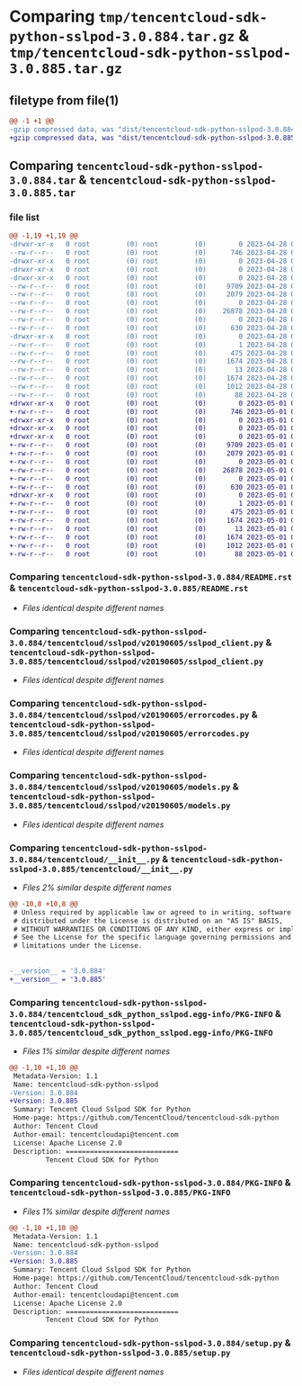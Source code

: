 # Comparing `tmp/tencentcloud-sdk-python-sslpod-3.0.884.tar.gz` & `tmp/tencentcloud-sdk-python-sslpod-3.0.885.tar.gz`

## filetype from file(1)

```diff
@@ -1 +1 @@
-gzip compressed data, was "dist/tencentcloud-sdk-python-sslpod-3.0.884.tar", last modified: Fri Apr 28 02:38:22 2023, max compression
+gzip compressed data, was "dist/tencentcloud-sdk-python-sslpod-3.0.885.tar", last modified: Mon May  1 00:49:36 2023, max compression
```

## Comparing `tencentcloud-sdk-python-sslpod-3.0.884.tar` & `tencentcloud-sdk-python-sslpod-3.0.885.tar`

### file list

```diff
@@ -1,19 +1,19 @@
-drwxr-xr-x   0 root         (0) root         (0)        0 2023-04-28 02:38:22.000000 tencentcloud-sdk-python-sslpod-3.0.884/
--rw-r--r--   0 root         (0) root         (0)      746 2023-04-28 02:38:22.000000 tencentcloud-sdk-python-sslpod-3.0.884/README.rst
-drwxr-xr-x   0 root         (0) root         (0)        0 2023-04-28 02:38:22.000000 tencentcloud-sdk-python-sslpod-3.0.884/tencentcloud/
-drwxr-xr-x   0 root         (0) root         (0)        0 2023-04-28 02:38:22.000000 tencentcloud-sdk-python-sslpod-3.0.884/tencentcloud/sslpod/
-drwxr-xr-x   0 root         (0) root         (0)        0 2023-04-28 02:38:22.000000 tencentcloud-sdk-python-sslpod-3.0.884/tencentcloud/sslpod/v20190605/
--rw-r--r--   0 root         (0) root         (0)     9709 2023-04-28 02:38:22.000000 tencentcloud-sdk-python-sslpod-3.0.884/tencentcloud/sslpod/v20190605/sslpod_client.py
--rw-r--r--   0 root         (0) root         (0)     2079 2023-04-28 02:38:22.000000 tencentcloud-sdk-python-sslpod-3.0.884/tencentcloud/sslpod/v20190605/errorcodes.py
--rw-r--r--   0 root         (0) root         (0)        0 2023-04-28 02:38:22.000000 tencentcloud-sdk-python-sslpod-3.0.884/tencentcloud/sslpod/v20190605/__init__.py
--rw-r--r--   0 root         (0) root         (0)    26878 2023-04-28 02:38:22.000000 tencentcloud-sdk-python-sslpod-3.0.884/tencentcloud/sslpod/v20190605/models.py
--rw-r--r--   0 root         (0) root         (0)        0 2023-04-28 02:38:22.000000 tencentcloud-sdk-python-sslpod-3.0.884/tencentcloud/sslpod/__init__.py
--rw-r--r--   0 root         (0) root         (0)      630 2023-04-28 02:38:22.000000 tencentcloud-sdk-python-sslpod-3.0.884/tencentcloud/__init__.py
-drwxr-xr-x   0 root         (0) root         (0)        0 2023-04-28 02:38:22.000000 tencentcloud-sdk-python-sslpod-3.0.884/tencentcloud_sdk_python_sslpod.egg-info/
--rw-r--r--   0 root         (0) root         (0)        1 2023-04-28 02:38:22.000000 tencentcloud-sdk-python-sslpod-3.0.884/tencentcloud_sdk_python_sslpod.egg-info/dependency_links.txt
--rw-r--r--   0 root         (0) root         (0)      475 2023-04-28 02:38:22.000000 tencentcloud-sdk-python-sslpod-3.0.884/tencentcloud_sdk_python_sslpod.egg-info/SOURCES.txt
--rw-r--r--   0 root         (0) root         (0)     1674 2023-04-28 02:38:22.000000 tencentcloud-sdk-python-sslpod-3.0.884/tencentcloud_sdk_python_sslpod.egg-info/PKG-INFO
--rw-r--r--   0 root         (0) root         (0)       13 2023-04-28 02:38:22.000000 tencentcloud-sdk-python-sslpod-3.0.884/tencentcloud_sdk_python_sslpod.egg-info/top_level.txt
--rw-r--r--   0 root         (0) root         (0)     1674 2023-04-28 02:38:22.000000 tencentcloud-sdk-python-sslpod-3.0.884/PKG-INFO
--rw-r--r--   0 root         (0) root         (0)     1012 2023-04-28 02:38:22.000000 tencentcloud-sdk-python-sslpod-3.0.884/setup.py
--rw-r--r--   0 root         (0) root         (0)       88 2023-04-28 02:38:22.000000 tencentcloud-sdk-python-sslpod-3.0.884/setup.cfg
+drwxr-xr-x   0 root         (0) root         (0)        0 2023-05-01 00:49:36.000000 tencentcloud-sdk-python-sslpod-3.0.885/
+-rw-r--r--   0 root         (0) root         (0)      746 2023-05-01 00:49:36.000000 tencentcloud-sdk-python-sslpod-3.0.885/README.rst
+drwxr-xr-x   0 root         (0) root         (0)        0 2023-05-01 00:49:36.000000 tencentcloud-sdk-python-sslpod-3.0.885/tencentcloud/
+drwxr-xr-x   0 root         (0) root         (0)        0 2023-05-01 00:49:36.000000 tencentcloud-sdk-python-sslpod-3.0.885/tencentcloud/sslpod/
+drwxr-xr-x   0 root         (0) root         (0)        0 2023-05-01 00:49:36.000000 tencentcloud-sdk-python-sslpod-3.0.885/tencentcloud/sslpod/v20190605/
+-rw-r--r--   0 root         (0) root         (0)     9709 2023-05-01 00:49:36.000000 tencentcloud-sdk-python-sslpod-3.0.885/tencentcloud/sslpod/v20190605/sslpod_client.py
+-rw-r--r--   0 root         (0) root         (0)     2079 2023-05-01 00:49:36.000000 tencentcloud-sdk-python-sslpod-3.0.885/tencentcloud/sslpod/v20190605/errorcodes.py
+-rw-r--r--   0 root         (0) root         (0)        0 2023-05-01 00:49:36.000000 tencentcloud-sdk-python-sslpod-3.0.885/tencentcloud/sslpod/v20190605/__init__.py
+-rw-r--r--   0 root         (0) root         (0)    26878 2023-05-01 00:49:36.000000 tencentcloud-sdk-python-sslpod-3.0.885/tencentcloud/sslpod/v20190605/models.py
+-rw-r--r--   0 root         (0) root         (0)        0 2023-05-01 00:49:36.000000 tencentcloud-sdk-python-sslpod-3.0.885/tencentcloud/sslpod/__init__.py
+-rw-r--r--   0 root         (0) root         (0)      630 2023-05-01 00:49:36.000000 tencentcloud-sdk-python-sslpod-3.0.885/tencentcloud/__init__.py
+drwxr-xr-x   0 root         (0) root         (0)        0 2023-05-01 00:49:36.000000 tencentcloud-sdk-python-sslpod-3.0.885/tencentcloud_sdk_python_sslpod.egg-info/
+-rw-r--r--   0 root         (0) root         (0)        1 2023-05-01 00:49:36.000000 tencentcloud-sdk-python-sslpod-3.0.885/tencentcloud_sdk_python_sslpod.egg-info/dependency_links.txt
+-rw-r--r--   0 root         (0) root         (0)      475 2023-05-01 00:49:36.000000 tencentcloud-sdk-python-sslpod-3.0.885/tencentcloud_sdk_python_sslpod.egg-info/SOURCES.txt
+-rw-r--r--   0 root         (0) root         (0)     1674 2023-05-01 00:49:36.000000 tencentcloud-sdk-python-sslpod-3.0.885/tencentcloud_sdk_python_sslpod.egg-info/PKG-INFO
+-rw-r--r--   0 root         (0) root         (0)       13 2023-05-01 00:49:36.000000 tencentcloud-sdk-python-sslpod-3.0.885/tencentcloud_sdk_python_sslpod.egg-info/top_level.txt
+-rw-r--r--   0 root         (0) root         (0)     1674 2023-05-01 00:49:36.000000 tencentcloud-sdk-python-sslpod-3.0.885/PKG-INFO
+-rw-r--r--   0 root         (0) root         (0)     1012 2023-05-01 00:49:36.000000 tencentcloud-sdk-python-sslpod-3.0.885/setup.py
+-rw-r--r--   0 root         (0) root         (0)       88 2023-05-01 00:49:36.000000 tencentcloud-sdk-python-sslpod-3.0.885/setup.cfg
```

### Comparing `tencentcloud-sdk-python-sslpod-3.0.884/README.rst` & `tencentcloud-sdk-python-sslpod-3.0.885/README.rst`

 * *Files identical despite different names*

### Comparing `tencentcloud-sdk-python-sslpod-3.0.884/tencentcloud/sslpod/v20190605/sslpod_client.py` & `tencentcloud-sdk-python-sslpod-3.0.885/tencentcloud/sslpod/v20190605/sslpod_client.py`

 * *Files identical despite different names*

### Comparing `tencentcloud-sdk-python-sslpod-3.0.884/tencentcloud/sslpod/v20190605/errorcodes.py` & `tencentcloud-sdk-python-sslpod-3.0.885/tencentcloud/sslpod/v20190605/errorcodes.py`

 * *Files identical despite different names*

### Comparing `tencentcloud-sdk-python-sslpod-3.0.884/tencentcloud/sslpod/v20190605/models.py` & `tencentcloud-sdk-python-sslpod-3.0.885/tencentcloud/sslpod/v20190605/models.py`

 * *Files identical despite different names*

### Comparing `tencentcloud-sdk-python-sslpod-3.0.884/tencentcloud/__init__.py` & `tencentcloud-sdk-python-sslpod-3.0.885/tencentcloud/__init__.py`

 * *Files 2% similar despite different names*

```diff
@@ -10,8 +10,8 @@
 # Unless required by applicable law or agreed to in writing, software
 # distributed under the License is distributed on an "AS IS" BASIS,
 # WITHOUT WARRANTIES OR CONDITIONS OF ANY KIND, either express or implied.
 # See the License for the specific language governing permissions and
 # limitations under the License.
 
 
-__version__ = '3.0.884'
+__version__ = '3.0.885'
```

### Comparing `tencentcloud-sdk-python-sslpod-3.0.884/tencentcloud_sdk_python_sslpod.egg-info/PKG-INFO` & `tencentcloud-sdk-python-sslpod-3.0.885/tencentcloud_sdk_python_sslpod.egg-info/PKG-INFO`

 * *Files 1% similar despite different names*

```diff
@@ -1,10 +1,10 @@
 Metadata-Version: 1.1
 Name: tencentcloud-sdk-python-sslpod
-Version: 3.0.884
+Version: 3.0.885
 Summary: Tencent Cloud Sslpod SDK for Python
 Home-page: https://github.com/TencentCloud/tencentcloud-sdk-python
 Author: Tencent Cloud
 Author-email: tencentcloudapi@tencent.com
 License: Apache License 2.0
 Description: ============================
         Tencent Cloud SDK for Python
```

### Comparing `tencentcloud-sdk-python-sslpod-3.0.884/PKG-INFO` & `tencentcloud-sdk-python-sslpod-3.0.885/PKG-INFO`

 * *Files 1% similar despite different names*

```diff
@@ -1,10 +1,10 @@
 Metadata-Version: 1.1
 Name: tencentcloud-sdk-python-sslpod
-Version: 3.0.884
+Version: 3.0.885
 Summary: Tencent Cloud Sslpod SDK for Python
 Home-page: https://github.com/TencentCloud/tencentcloud-sdk-python
 Author: Tencent Cloud
 Author-email: tencentcloudapi@tencent.com
 License: Apache License 2.0
 Description: ============================
         Tencent Cloud SDK for Python
```

### Comparing `tencentcloud-sdk-python-sslpod-3.0.884/setup.py` & `tencentcloud-sdk-python-sslpod-3.0.885/setup.py`

 * *Files identical despite different names*

